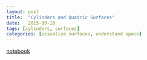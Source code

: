 ```yaml
---
layout: post
title:  "Cylinders and Quadric Surfaces"
date:   2015-09-10
tags: [cylinders, surfaces]
categories: [visualize surfaces, understand space] 
---
```


[notebook](http://nbviewer.jupyter.org/github/colliand/2015M217/blob/gh-pages/notebooks/02-cylinders-quadratic-surfaces.ipynb)
